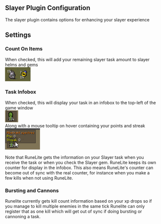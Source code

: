 ## Slayer Plugin Configuration
The slayer plugin contains options for enhancing your slayer experience

## Settings
### Count On Items
When checked, this will add your remaining slayer task amount to slayer helms and gems  
![Slayer amount on gems](img/slayer/slayer_item_counters.png)

### Task Infobox
When checked, this will display your task in an infobox to the top-left of the game window  
![Task infobox](img/slayer/slayer_infobox.png)  
Along with a mouse tooltip on hover containing your points and streak  
![Task points and streak tooltip](/img/slayer/slayer_infobox_tooltip.png)

Note that RuneLite gets the information on your Slayer task when you receive the task or when you check the Slayer gem. RuneLite keeps its own counter for display in the infobox. This also means RuneLite's counter can become out of sync with the real counter, for instance when you make a few kills when not using RuneLite.

### Bursting and Cannons
Runelite currently gets kill count information based on your xp drops so if you manage to kill multiple enemies in the same tick Runelite can only register that as one kill which will get out of sync if doing bursting or cannoning a task.
